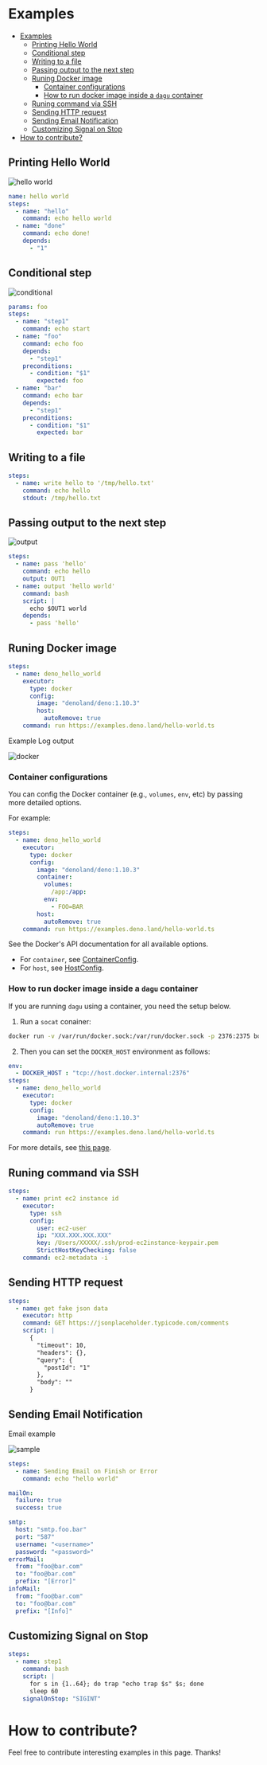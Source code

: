 # Examples

- [Examples](#examples)
  - [Printing Hello World](#printing-hello-world)
  - [Conditional step](#conditional-step)
  - [Writing to a file](#writing-to-a-file)
  - [Passing output to the next step](#passing-output-to-the-next-step)
  - [Runing Docker image](#runing-docker-image)
    - [Container configurations](#container-configurations)
    - [How to run docker image inside a `dagu` container](#how-to-run-docker-image-inside-a-dagu-container)
  - [Runing command via SSH](#runing-command-via-ssh)
  - [Sending HTTP request](#sending-http-request)
  - [Sending Email Notification](#sending-email-notification)
  - [Customizing Signal on Stop](#customizing-signal-on-stop)
- [How to contribute?](#how-to-contribute)

## Printing Hello World

![hello world](./images/helloworld.png)

```yaml
name: hello world
steps:
  - name: "hello"
    command: echo hello world
  - name: "done"
    command: echo done!
    depends:
      - "1"
```

## Conditional step

![conditional](./images/conditional.png)

```yaml
params: foo
steps:
  - name: "step1"
    command: echo start
  - name: "foo"
    command: echo foo
    depends:
      - "step1"
    preconditions:
      - condition: "$1"
        expected: foo
  - name: "bar"
    command: echo bar
    depends:
      - "step1"
    preconditions:
      - condition: "$1"
        expected: bar
```

## Writing to a file

```yaml
steps:
  - name: write hello to '/tmp/hello.txt'
    command: echo hello
    stdout: /tmp/hello.txt
```

## Passing output to the next step

![output](./images/output.png)

```yaml
steps:
  - name: pass 'hello'
    command: echo hello
    output: OUT1
  - name: output 'hello world'
    command: bash
    script: |
      echo $OUT1 world
    depends:
      - pass 'hello'
```

## Runing Docker image

```yaml
steps:
  - name: deno_hello_world
    executor: 
      type: docker
      config:
        image: "denoland/deno:1.10.3"
        host:
          autoRemove: true
    command: run https://examples.deno.land/hello-world.ts
```

Example Log output

![docker](./images/docker.png)

### Container configurations

You can config the Docker container (e.g., `volumes`, `env`, etc) by passing more detailed options.

For example:
```yaml
steps:
  - name: deno_hello_world
    executor: 
      type: docker
      config:
        image: "denoland/deno:1.10.3"
        container:
          volumes:
            /app:/app:
          env:
            - FOO=BAR
        host:
          autoRemove: true
    command: run https://examples.deno.land/hello-world.ts
```

See the Docker's API documentation for all available options.

- For `container`, see [ContainerConfig](https://pkg.go.dev/github.com/docker/docker/api/types/container#Config).
- For `host`, see [HostConfig](https://pkg.go.dev/github.com/docker/docker/api/types/container#HostConfig).

### How to run docker image inside a `dagu` container

If you are running `dagu` using a container, you need the setup below.

1. Run a `socat` conainer:

```sh
docker run -v /var/run/docker.sock:/var/run/docker.sock -p 2376:2375 bobrik/socat TCP4-LISTEN:2375,fork,reuseaddr UNIX-CONNECT:/var/run/docker.sock
```

2. Then you can set the `DOCKER_HOST` environment as follows:

```yaml
env:
  - DOCKER_HOST : "tcp://host.docker.internal:2376"
steps:
  - name: deno_hello_world
    executor: 
      type: docker
      config:
        image: "denoland/deno:1.10.3"
        autoRemove: true
    command: run https://examples.deno.land/hello-world.ts
```

For more details, see [this page](https://forums.docker.com/t/remote-api-with-docker-for-mac-beta/15639/2).

## Runing command via SSH

```yaml
steps:
  - name: print ec2 instance id
    executor: 
      type: ssh
      config:
        user: ec2-user
        ip: "XXX.XXX.XXX.XXX"
        key: /Users/XXXXX/.ssh/prod-ec2instance-keypair.pem
        StrictHostKeyChecking: false
    command: ec2-metadata -i

```

## Sending HTTP request

```yaml
steps:
  - name: get fake json data
    executor: http
    command: GET https://jsonplaceholder.typicode.com/comments
    script: |
      {
        "timeout": 10,
        "headers": {},
        "query": {
          "postId": "1"
        },
        "body": ""
      }      
```

## Sending Email Notification

Email example

![sample](./images/email.png)

```yaml
steps:
  - name: Sending Email on Finish or Error
    command: echo "hello world"

mailOn:
  failure: true
  success: true

smtp:
  host: "smtp.foo.bar"
  port: "587"
  username: "<username>"
  password: "<password>"
errorMail:
  from: "foo@bar.com"
  to: "foo@bar.com"
  prefix: "[Error]"
infoMail:
  from: "foo@bar.com"
  to: "foo@bar.com"
  prefix: "[Info]"
```

## Customizing Signal on Stop

```yaml
steps:
  - name: step1
    command: bash
    script: |
      for s in {1..64}; do trap "echo trap $s" $s; done
      sleep 60
    signalOnStop: "SIGINT"
```

# How to contribute?

Feel free to contribute interesting examples in this page. Thanks!
